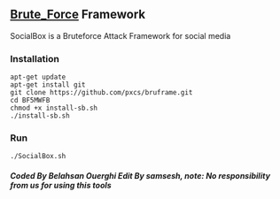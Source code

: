 ## [Brute_Force](https://github.com/pxcs/bruframe/) Framework
SocialBox is a Bruteforce Attack Framework for social media  
### Installation
```
apt-get update
apt-get install git
git clone https://github.com/pxcs/bruframe.git 
cd BF5MWFB
chmod +x install-sb.sh
./install-sb.sh
```
### Run
```
./SocialBox.sh
```
#### ***Coded By Belahsan Ouerghi Edit By samsesh, note: No responsibility from us for using this tools***
